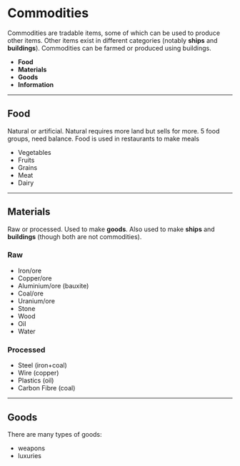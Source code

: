 # Commodities
Commodities are tradable items, some of which can be used to produce other items. Other items exist in different categories (notably **ships** and **buildings**). Commodities can be farmed or produced using buildings.

- **Food**
- **Materials**
- **Goods**
- **Information**

***

## Food
Natural or artificial. Natural requires more land but sells for more. 5 food groups, need balance. Food is used in restaurants to make meals

- Vegetables
- Fruits
- Grains
- Meat
- Dairy

***

## Materials
Raw or processed. Used to make **goods**. Also used to make **ships** and **buildings** (though both are not commodities).

### Raw
- Iron/ore
- Copper/ore
- Aluminium/ore (bauxite)
- Coal/ore
- Uranium/ore
- Stone
- Wood
- Oil
- Water

### Processed
- Steel (iron+coal)
- Wire (copper)
- Plastics (oil)
- Carbon Fibre (coal)

***

## Goods
There are many types of goods:
- weapons
- luxuries
